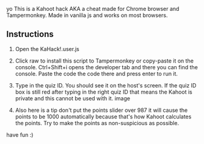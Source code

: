 yo
This is a Kahoot hack AKA a cheat made for Chrome browser and Tampermonkey. Made in vanilla js and works on most browsers.

## Instructions

1. Open the KaHack!.user.js

2. Click raw to install this script to Tampermonkey or copy-paste it on the console. Ctrl+Shift+i opens the developer tab and there you can find the console. Paste the code the code there and press enter to run it.

3. Type in the quiz ID. You should see it on the host's screen. If the quiz ID box is still red after typing in the right quiz ID that means the Kahoot is private and this cannot be used with it. image

4. Also here is a tip don't put the points slider over 987 it will cause the points to be 1000 automatically because that's how Kahoot calculates the points. Try to make the points as non-suspicious as possible. 

have fun :)
